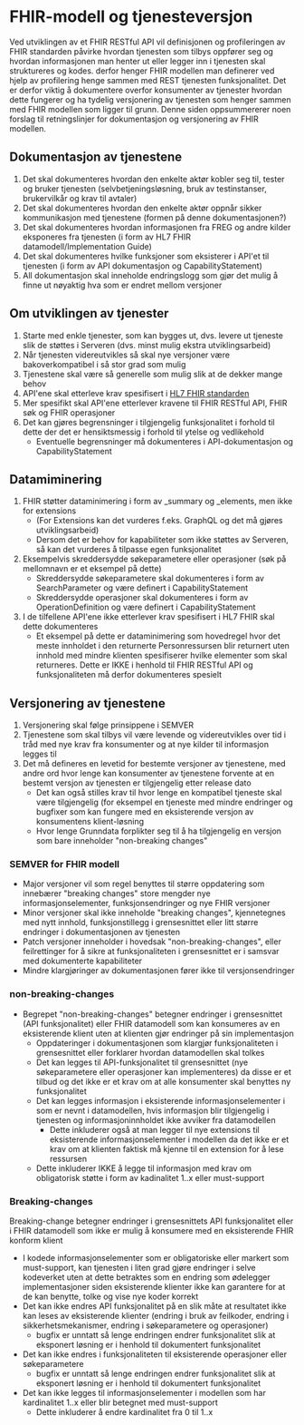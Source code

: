 # FHIR-modell og tjenesteversjon

Ved utviklingen av et FHIR RESTful API vil definisjonen og profileringen av FHIR standarden påvirke hvordan tjenesten som tilbys oppfører seg og hvordan informasjonen man henter ut eller legger inn i tjenesten skal struktureres og kodes. derfor henger FHIR modellen man definerer ved hjelp av profilering henge sammen med REST tjenesten funksjonalitet. Det er derfor viktig å dokumentere overfor konsumenter av tjenester hvordan dette fungerer og ha tydelig versjonering av tjenesten som henger sammen med FHIR modellen som ligger til grunn. Denne siden oppsummererer noen forslag til retningslinjer for dokumentasjon og versjonering av FHIR modellen.

## Dokumentasjon av tjenestene

1. Det skal dokumenteres hvordan den enkelte aktør kobler seg til, tester og bruker tjenesten (selvbetjeningsløsning, bruk av testinstanser, brukervilkår og krav til avtaler)
2. Det skal dokumenteres hvordan den enkelte aktør oppnår sikker kommunikasjon med tjenestene (formen på denne dokumentasjonen?)
3. Det skal dokumenteres hvordan informasjonen fra FREG og andre kilder eksponeres fra tjenesten (i form av HL7 FHIR datamodell/Implementation Guide)
4. Det skal dokumenteres hvilke funksjoner som eksisterer i API'et til tjenesten (i form av API dokumentasjon og CapabilityStatement)
5. All dokumentasjon skal inneholde endringslogg som gjør det mulig å finne ut nøyaktig hva som er endret mellom versjoner

## Om utviklingen av tjenester

1. Starte med enkle tjenester, som kan bygges ut, dvs. levere ut tjeneste slik de støttes i Serveren (dvs. minst mulig ekstra utviklingsarbeid)
2. Når tjenesten videreutvikles så skal nye versjoner være bakoverkompatibel i så stor grad som mulig
3. Tjenestene skal være så generelle som mulig slik at de dekker mange behov
4. API'ene skal etterleve krav spesifisert i [HL7 FHIR standarden](https://www.hl7.org/fhir/)
5. Mer spesifikt skal API'ene etterlever kravene til FHIR RESTful API, FHIR søk og FHIR operasjoner
6. Det kan gjøres begrensninger i tilgjengelig funksjonalitet i forhold til dette der det er hensiktsmessig i forhold til ytelse og vedlikehold 
   * Eventuelle begrensninger må dokumenteres i API-dokumentasjon og CapabilityStatement

## Datamiminering

1. FHIR støtter dataminimering i form av _summary og _elements, men ikke for extensions
   * (For Extensions kan det vurderes f.eks. GraphQL og det må gjøres utviklingsarbeid)
   * Dersom det er behov for kapabiliteter som ikke støttes av Serveren, så kan det vurderes å tilpasse egen funksjonalitet
2. Eksempelvis skreddersydde søkeparametere eller operasjoner (søk på mellomnavn er et eksempel på dette)
   * Skreddersydde søkeparametere skal dokumenteres i form av SearchParameter og være definert i CapabilityStatement
   * Skreddersydde operasjoner skal dokumenteres i form av OperationDefinition og være definert i CapabilityStatement
3. I de tilfellene API'ene ikke etterlever krav spesifisert i HL7 FHIR skal dette dokumenteres 
   * Et eksempel på dette er dataminimering som hovedregel hvor det meste innholdet i den returnerte Personressursen blir returnert uten innhold med mindre klienten spesifiserer hvilke elementer som skal returneres. Dette er IKKE i henhold til FHIR RESTful API og funksjonaliteten må derfor dokumenteres spesielt

## Versjonering av tjenestene

1. Versjonering skal følge prinsippene i SEMVER
2. Tjenestene som skal tilbys vil være levende og videreutvikles over tid i tråd med nye krav fra konsumenter og at nye kilder til informasjon legges til
3. Det må defineres en levetid for bestemte versjoner av tjenestene, med andre ord hvor lenge kan konsumenter av tjenestene forvente at en bestemt versjon av tjenesten er tilgjengelig etter release dato
   * Det kan også stilles krav til hvor lenge en kompatibel tjeneste skal være tilgjengelig (for eksempel en tjeneste med mindre endringer og bugfixer som kan fungere med en eksisterende versjon av konsumentens klient-løsning
   * Hvor lenge Grunndata forplikter seg til å ha tilgjengelig en versjon som bare inneholder "non-breaking changes"
   
### SEMVER for FHIR modell
* Major versjoner vil som regel benyttes til større oppdatering som innebærer "breaking changes" store mengder nye informasjonselementer, funksjonsendringer og nye FHIR versjoner
* Minor versjoner skal ikke inneholde "breaking changes", kjennetegnes med nytt innhold, funksjonstillegg i grensesnittet eller litt større endringer i dokumentasjonen av tjenesten
* Patch versjoner inneholder i hovedsak "non-breaking-changes", eller feilrettinger for å sikre at funksjonaliteten i grensesnittet er i samsvar med dokumenterte kapabiliteter
* Mindre klargjøringer av dokumentasjonen fører ikke til versjonsendringer

### non-breaking-changes

   * Begrepet "non-breaking-changes" betegner endringer i grensesnittet (API funksjonalitet) eller FHIR datamodell som kan konsumeres av en eksisterende klient uten at klienten gjør endringer på sin implementasjon
      * Oppdateringer i dokumentasjonen som klargjør funksjonaliteten i grensesnittet eller forklarer hvordan datamodellen skal tolkes
      * Det kan legges til API-funksjonalitet til grensesnittet (nye søkeparametere eller operasjoner kan implementeres) da disse er et tilbud og det ikke er et krav om at alle konsumenter skal benyttes ny funksjonalitet
      * Det kan legges informasjon i eksisterende informasjonselementer i som er nevnt i datamodellen, hvis informasjon blir tilgjengelig i tjenesten og informasjoninnholdet ikke avviker fra datamodellen
         * Dette inkluderer også at man legger til nye extensions til eksisterende informasjonselementer i modellen da det ikke er et krav om at klienten faktisk må kjenne til en extension for å lese ressursen
      * Dette inkluderer IKKE å legge til informasjon med krav om obligatorisk støtte i form av kadinalitet 1..x eller must-support

### Breaking-changes

Breaking-change betegner endringer i grensesnittets API funksjonalitet eller i FHIR datamodell som ikke er mulig å konsumere med en eksisterende FHIR konform klient
   * I kodede informasjonselementer som er obligatoriske eller markert som must-support, kan tjenesten i liten grad gjøre endringer i selve kodeverket uten at dette betraktes som en endring som ødelegger implementasjoner siden eksisterende klienter ikke kan garantere for at de kan benytte, tolke og vise nye koder korrekt
   * Det kan ikke endres API funksjonalitet på en slik måte at resultatet ikke kan leses av eksisterende klienter (endring i bruk av feilkoder, endring i sikkerhetsmekanismer, endring i søkeparametere og operasjoner)
      * bugfix er unntatt så lenge endringen endrer funksjonalitet slik at eksponert løsning er i henhold til dokumentert funksjonalitet
   * Det kan ikke endres i funksjonaliteten til eksisterende operasjoner eller søkeparametere
      * bugfix er unntatt så lenge endringen endrer funksjonalitet slik at eksponert løsning er i henhold til dokumentert funksjonalitet
   * Det kan ikke legges til informasjonselementer i modellen som har kardinalitet 1..x eller blir betegnet med must-support
      * Dette inkluderer å endre kardinalitet fra 0 til 1..x
